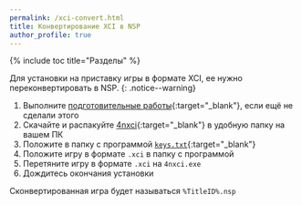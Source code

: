 ```yaml
---
permalink: /xci-convert.html
title: Конвертирование XCI в NSP
author_profile: true
---
```

{% include toc title="Разделы" %}

Для установки на приставку игры в формате XCI, ее нужно переконвертировать в NSP. 
{: .notice--warning}

1. Выполните [подготовительные работы](games#подготовительные-работы){:target="_blank"}, если ещё не сделали этого
1. Скачайте и распакуйте [4nxci](https://github.com/The-4n/4NXCI/releases){:target="_blank"} в удобную папку на вашем ПК 
1. Положите в папку с программой [`keys.txt`](/files/keys.txt){:target="_blank"}
1. Положите игру в формате `.xci` в папку с программой 
1. Перетяните игру в формате `.xci` на `4nxci.exe`
1. Дождитесь окончания установки

Сконвертированная игра будет называться `%TitleID%.nsp`